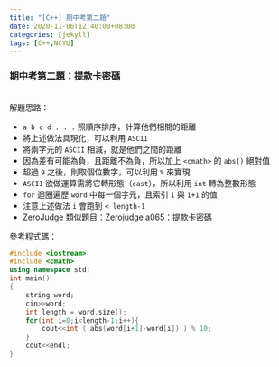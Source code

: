 ```yaml
---
title: "[C++] 期中考第二題"
date: 2020-11-06T12:40:00+08:00
categories: [jekyll]
tags: [C++,NCYU]
---
```


### 期中考第二題：提款卡密碼

<br>
解題思路：<br>

* `a b c d . . .` 照順序排序，計算他們相間的距離
* 將上述做法具現化，可以利用 `ASCII`
* 將兩字元的 `ASCII` 相減，就是他們之間的距離
* 因為差有可能為負，且距離不為負，所以加上 `<cmath>` 的 `abs()` 絕對值
* 超過 `9` 之後，則取個位數字，可以利用 `%` 來實現
* `ASCII` 欲做運算需將它轉形態（`cast`），所以利用 `int` 轉為整數形態
* `for` 迴圈遍歷 `word` 中每一個字元，且索引 `i` 與 `i+1` 的值
* 注意上述做法 `i` 會跑到 `< length-1`
* ZeroJudge 類似題目：[Zerojudge a065：提款卡密碼](https://zerojudge.tw/ShowProblem?problemid=a065)


參考程式碼：

```c++
#include <iostream>
#include <cmath>
using namespace std;
int main()
{
    string word;
    cin>>word;
    int length = word.size();
    for(int i=0;i<length-1;i++){
        cout<<int ( abs(word[i+1]-word[i]) ) % 10;
    }
    cout<<endl;
}
```
